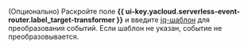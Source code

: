 (Опционально) Раскройте поле **{{ ui-key.yacloud.serverless-event-router.label_target-transformer }}** и введите [jq-шаблон](https://jqlang.github.io/jq/manual/) для преобразования событий. Если шаблон не указан, событие не преобразовывается.